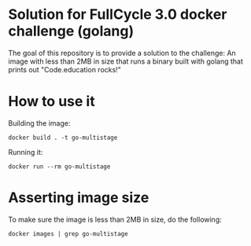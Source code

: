 # Solution for FullCycle 3.0 docker challenge (golang)

The goal of this repository is to provide a solution to the challenge:
An image with less than 2MB in size that runs a binary built with golang
that prints out "Code.education rocks!"

# How to use it

Building the image:
```
docker build . -t go-multistage 
```

Running it:
```
docker run --rm go-multistage
```

# Asserting image size

To make sure the image is less than 2MB in size, do the following:

```
docker images | grep go-multistage
```